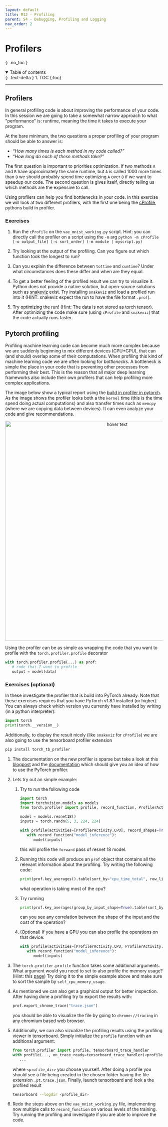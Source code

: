 ```yaml
---
layout: default
title: M12 - Profiling
parent: S4 - Debugging, Profiling and Logging
nav_order: 2
---
```


# Profilers
{: .no_toc }

<details open markdown="block">
  <summary>
    Table of contents
  </summary>
  {: .text-delta }
1. TOC
{:toc}
</details>

---

## Profilers

In general profiling code is about improving the performance of your code. In this session we are going to take a somewhat narrow approach to what "performance" is: runtime, meaning the time it takes to execute your program. 

At the bare minimum, the two questions a proper profiling of your program should be able to answer is:

* *“How many times is each method in my code called?”*
* *“How long do each of these methods take?”*

The first question is important to priorities optimization. If two methods `A` and `B` have approximately the same runtime, but `A` is called 1000 more times than `B` we should probably spend time optimizing `A` over `B` if we want to speedup our code. The second question is gives itself, directly telling us which methods are the expensive to call.

Using profilers can help you find bottlenecks in your code. In this exercise we will look at two different
profilers, with the first one being the [cProfile](https://docs.python.org/3/library/profile.html), pythons
build in profiler.

### Exercises

1. Run the `cProfile` on the `vae_mnist_working.py` script. Hint: you can directly call the profiler on a
   script using the `-m` arg
   `python -m cProfile [-o output_file] [-s sort_order] (-m module | myscript.py) `
   
2. Try looking at the output of the profiling. Can you figure out which function took the longest to run?

3. Can you explain the difference between `tottime` and `cumtime`? Under what circumstances does these differ and when are they equal.

4. To get a better feeling of the profiled result we can try to visualize it. Python does not
   provide a native solution, but open-source solutions such as [snakeviz](https://jiffyclub.github.io/snakeviz/)
   exist. Try installing `snakeviz` and load a profiled run into it (HINT: snakeviz expect the run to have the file
   format `.prof`).

5. Try optimizing the run! (Hint: The data is not stored as torch tensor). After optimizing the code make sure 
   (using `cProfile` and `snakeviz`) that the code actually runs faster.

## Pytorch profiling

Profiling machine learning code can become much more complex because we are suddenly beginning to mix different 
devices (CPU+GPU), that can (and should) overlap some of their computations. When profiling this kind of machine 
learning code we are often looking for *bottlenecks*. A bottleneck is simple the place in your code that is 
preventing other processes from performing their best. This is the reason that all major deep learning 
frameworks also include their own profilers that can help profiling more complex applications.

The image below show a typical report using the 
[build in profiler in pytorch](https://www.google.com/search?client=firefox-b-d&q=pytorch+profiling). 
As the image shows the profiler looks both a the `kernel` time (this is the time spend doing actual computations) 
and also transfer times such as `memcpy` (where we are copying data between devices). 
It can even analyze your code and give recommendations.

<p align="center">
  <img src="../figures/pytorch_profiler.png" width="700" title="hover text">
</p>

Using the profiler can be as simple as wrapping the code that you want to profile with the `torch.profiler.profile` decorator

```python
with torch.profiler.profile(...) as prof:
   # code that I want to profile
   output = model(data)
```

### Exercises (optional)

In these investigate the profiler that is build into PyTorch already. Note that these exercises requires that you 
have PyTorch v1.8.1 installed (or higher). You can always check which version you currently have installed by writing 
(in a python interpreter):

```python
import torch
print(torch.__version__)
```

Additionally, to display the result nicely (like `snakeviz` for `cProfile`) we are also going to use the 
tensorboard profiler extension

```bash 
pip install torch_tb_profiler
```

1. The documentation on the new profiler is sparse but take a look at this
   [blogpost](https://pytorch.org/blog/introducing-pytorch-profiler-the-new-and-improved-performance-tool/)
   and the [documentation](https://pytorch.org/docs/stable/profiler.html) which should give you an idea of 
   how to use the PyTorch profiler.

2. Lets try out an simple example:

   1. Try to run the following code
      ```python
      import torch
      import torchvision.models as models
      from torch.profiler import profile, record_function, ProfilerActivity

      model = models.resnet18()
      inputs = torch.randn(5, 3, 224, 224)

      with profile(activities=[ProfilerActivity.CPU], record_shapes=True) as prof:
         with record_function("model_inference"):
            model(inputs)
      ```
      this will profile the `forward` pass of resnet 18 model. 
      
   2. Running this code will produce an `prof` object that contains all the relevant information about the profiling. 
      Try writing the following code:
      ```python
      print(prof.key_averages().table(sort_by="cpu_time_total", row_limit=10))
      ```
      what operation is taking most of the cpu?

   3. Try running
      ```python
      print(prof.key_averages(group_by_input_shape=True).table(sort_by="cpu_time_total", row_limit=30))
      ```
      can you see any correlation between the shape of the input and the cost of the operation?

   4. (Optional) If you have a GPU you can also profile the operations on that device:
      ```python
      with profile(activities=[ProfilerActivity.CPU, ProfilerActivity.CUDA], record_shapes=True) as prof:
         with record_function("model_inference"):
            model(inputs)
      ```

3. The `torch.profiler.profile` function takes some additional arguments. What argument would you need to 
   set to also profile the memory usage? (Hint: this [page](https://pytorch.org/docs/stable/profiler.html))
   Try doing it to the simple example above and make sure to sort the sample by `self_cpu_memory_usage`.

4. As mentioned we can also get a graphical output for better inspection. After having done a profiling
   try to export the results with:
   ```python
   prof.export_chrome_trace("trace.json")
   ```
   you should be able to visualize the file by going to `chrome://tracing` in any chromium based web browser.

5. Additionally, we can also vizualize the profiling results using the profiling viewer in tensorboard. Simply
   initialize the `profile` function with an additional argument:
   ```python
   from torch.profiler import profile, tensorboard_trace_handler
   with profile(..., on_trace_ready=tensorboard_trace_handler(<profile_dir>)):
      ...
   ```
   where `<profile_dir>` you choose yourself. After doing a profile you should see a file being created in the
   chosen folder having the file extension `.pt.trace.json`. Finally, launch tensorboard and look a the profiled
   result
   ```bash
   tensorboard --logdir <profile_dir>
   ```
   
6. Redo the steps above on the `vae_mnist_working.py` file, implementing now multiple calls to `record_function`
   on various levels of the training. Try running the profiling and investigate if you are able to improve the code.
